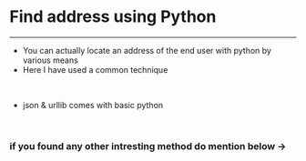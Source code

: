 # Find address using Python
<hr>

- You can actually locate an address of the end user with python by various means
- Here I have used a common technique 
<br>

- json & urllib comes with basic python 

<br>

### if you found any other intresting method do mention below ->